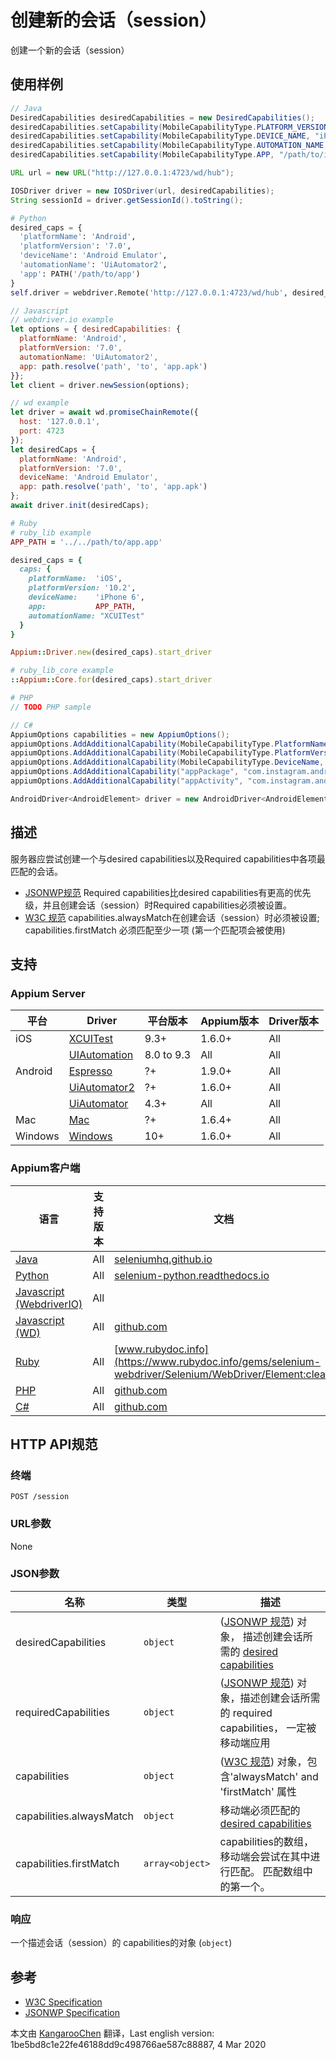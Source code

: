 # 创建新的会话（session）

创建一个新的会话（session）
## 使用样例

```java
// Java
DesiredCapabilities desiredCapabilities = new DesiredCapabilities();
desiredCapabilities.setCapability(MobileCapabilityType.PLATFORM_VERSION, "10.3");
desiredCapabilities.setCapability(MobileCapabilityType.DEVICE_NAME, "iPhone Simulator");
desiredCapabilities.setCapability(MobileCapabilityType.AUTOMATION_NAME, "XCUITest");
desiredCapabilities.setCapability(MobileCapabilityType.APP, "/path/to/ios/app.zip");

URL url = new URL("http://127.0.0.1:4723/wd/hub");

IOSDriver driver = new IOSDriver(url, desiredCapabilities);
String sessionId = driver.getSessionId().toString();

```

```python
# Python
desired_caps = {
  'platformName': 'Android',
  'platformVersion': '7.0',
  'deviceName': 'Android Emulator',
  'automationName': 'UiAutomator2',
  'app': PATH('/path/to/app')
}
self.driver = webdriver.Remote('http://127.0.0.1:4723/wd/hub', desired_caps)

```

```javascript
// Javascript
// webdriver.io example
let options = { desiredCapabilities: {
  platformName: 'Android',
  platformVersion: '7.0',
  automationName: 'UiAutomator2',
  app: path.resolve('path', 'to', 'app.apk')
}};
let client = driver.newSession(options);

// wd example
let driver = await wd.promiseChainRemote({
  host: '127.0.0.1',
  port: 4723
});
let desiredCaps = {
  platformName: 'Android',
  platformVersion: '7.0',
  deviceName: 'Android Emulator',
  app: path.resolve('path', 'to', 'app.apk')
};
await driver.init(desiredCaps);

```

```ruby
# Ruby
# ruby_lib example
APP_PATH = '../../path/to/app.app'

desired_caps = {
  caps: {
    platformName:  'iOS',
    platformVersion: '10.2',
    deviceName:    'iPhone 6',
    app:           APP_PATH,
    automationName: "XCUITest"
  }
}

Appium::Driver.new(desired_caps).start_driver

# ruby_lib_core example
::Appium::Core.for(desired_caps).start_driver

```

```php
# PHP
// TODO PHP sample

```

```csharp
// C#
AppiumOptions capabilities = new AppiumOptions();
appiumOptions.AddAdditionalCapability(MobileCapabilityType.PlatformName, "Android");
appiumOptions.AddAdditionalCapability(MobileCapabilityType.PlatformVersion, "7.1.1");
appiumOptions.AddAdditionalCapability(MobileCapabilityType.DeviceName, "Android Device");
appiumOptions.AddAdditionalCapability("appPackage", "com.instagram.android");
appiumOptions.AddAdditionalCapability("appActivity", "com.instagram.android.activity.MainTabActivity");

AndroidDriver<AndroidElement> driver = new AndroidDriver<AndroidElement>(new Uri("http://127.0.0.1:4723/wd/hub"), appiumOptions);

```

## 描述

服务器应尝试创建一个与desired capabilities以及Required capabilities中各项最匹配的会话。

* [JSONWP规范](https://github.com/SeleniumHQ/selenium/wiki/JsonWireProtocol#session-1) Required capabilities比desired capabilities有更高的优先级，并且创建会话（session）时Required capabilities必须被设置。
* [W3C 规范](https://www.w3.org/TR/webdriver/#dfn-new-session) capabilities.alwaysMatch在创建会话（session）时必须被设置; capabilities.firstMatch 必须匹配至少一项 (第一个匹配项会被使用)

## 支持

### Appium Server

|平台|Driver|平台版本|Appium版本|Driver版本|
|--------|----------------|------|--------------|--------------|
| iOS | [XCUITest](/docs/en/drivers/ios-xcuitest.md) | 9.3+ | 1.6.0+ | All |
|  | [UIAutomation](/docs/en/drivers/ios-uiautomation.md) | 8.0 to 9.3 | All | All |
| Android | [Espresso](/docs/en/drivers/android-espresso.md) | ?+ | 1.9.0+ | All |
|  | [UiAutomator2](/docs/en/drivers/android-uiautomator2.md) | ?+ | 1.6.0+ | All |
|  | [UiAutomator](/docs/en/drivers/android-uiautomator.md) | 4.3+ | All | All |
| Mac | [Mac](/docs/en/drivers/mac.md) | ?+ | 1.6.4+ | All |
| Windows | [Windows](/docs/en/drivers/windows.md) | 10+ | 1.6.0+ | All |

### Appium客户端

|语言|支持版本|文档|
|--------|-------|-------------|
|[Java](https://github.com/appium/java-client/releases/latest)| All | [seleniumhq.github.io](https://seleniumhq.github.io/selenium/docs/api/java/org/openqa/selenium/remote/server/DefaultSession.html#createSession-org.openqa.selenium.remote.server.DriverFactory-org.openqa.selenium.remote.server.Clock-org.openqa.selenium.remote.SessionId-org.openqa.selenium.Capabilities-) |
|[Python](https://github.com/appium/python-client/releases/latest)| All | [selenium-python.readthedocs.io](http://selenium-python.readthedocs.io/api.html#selenium.webdriver.remote.webelement.WebElement.clear) |
|[Javascript (WebdriverIO)](http://webdriver.io/index.html)| All |  |
|[Javascript (WD)](https://github.com/admc/wd/releases/latest)| All | [github.com](https://github.com/admc/wd/blob/master/lib/commands.js#L1780) |
|[Ruby](https://github.com/appium/ruby_lib/releases/latest)| All | [www.rubydoc.info](https://www.rubydoc.info/gems/selenium-webdriver/Selenium/WebDriver/Element:clear) |
|[PHP](https://github.com/appium/php-client/releases/latest)| All | [github.com](https://github.com/appium/php-client/) |
|[C#](https://github.com/appium/appium-dotnet-driver/releases/latest)| All | [github.com](https://github.com/appium/appium-dotnet-driver/) |

## HTTP API规范

### 终端

`POST /session`

### URL参数

None

### JSON参数

|名称|类型|描述|
|----|----|-----------|
| desiredCapabilities | `object` | ([JSONWP 规范](https://github.com/SeleniumHQ/selenium/wiki/JsonWireProtocol#session-1)) 对象， 描述创建会话所需的 [desired capabilities](/docs/en/writing-running-appium/caps.md) |
| requiredCapabilities | `object` | ([JSONWP 规范](https://github.com/SeleniumHQ/selenium/wiki/JsonWireProtocol#session-1)) 对象，描述创建会话所需的 required capabilities， 一定被移动端应用 |
| capabilities | `object` | ([W3C 规范](https://www.w3.org/TR/webdriver/#dfn-new-session)) 对象，包含'alwaysMatch' and 'firstMatch' 属性 |
| capabilities.alwaysMatch | `object` | 移动端必须匹配的[desired capabilities](/docs/en/writing-running-appium/caps.md) |
| capabilities.firstMatch | `array<object>` | capabilities的数组，移动端会尝试在其中进行匹配。 匹配数组中的第一个。 |

### 响应

一个描述会话（session）的 capabilities的对象 (`object`)

## 参考

* [W3C Specification](https://www.w3.org/TR/webdriver/#dfn-new-session)
* [JSONWP Specification](https://github.com/SeleniumHQ/selenium/wiki/JsonWireProtocol#session-1)



本文由 [KangarooChen](https://github.com/KangarooChen) 翻译，Last english version: 1be5bd8c1e22fe46188dd9c498766ae587c88887, 4 Mar 2020